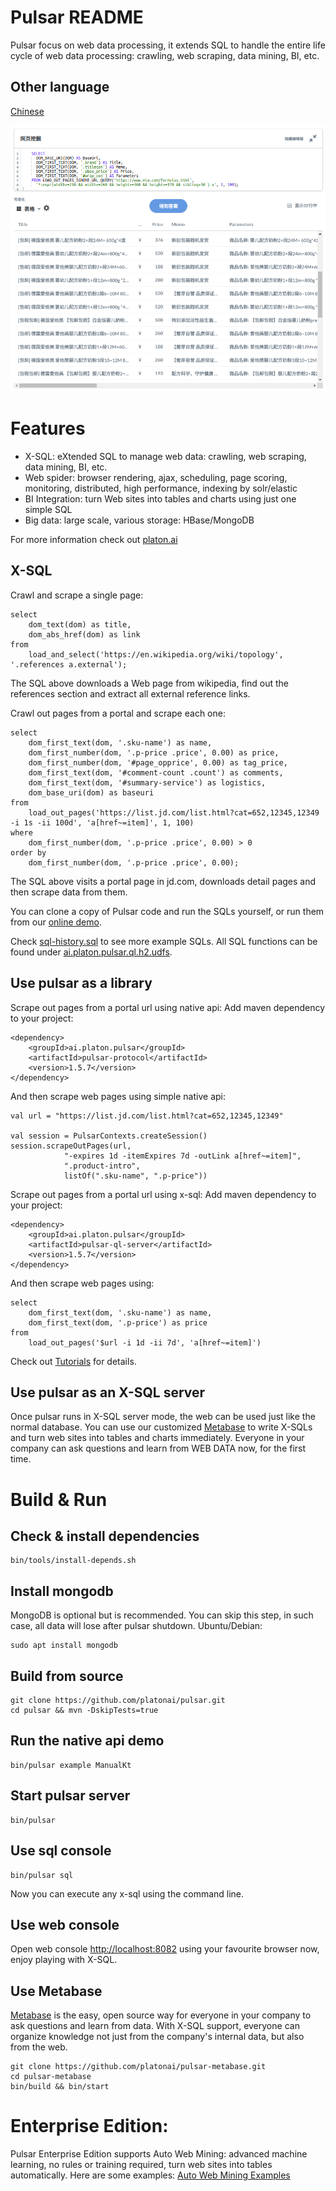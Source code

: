 Pulsar README
===================
Pulsar focus on web data processing, it extends SQL to handle the entire life cycle of web data processing:
crawling, web scraping, data mining, BI, etc.

## Other language
[Chinese](README.zh.md)

![product-screenshot](docs/images/pulsar-product-screenshot-1.png)

# Features
- X-SQL: eXtended SQL to manage web data: crawling, web scraping, data mining, BI, etc.
- Web spider: browser rendering, ajax, scheduling, page scoring, monitoring, distributed, high performance, indexing by solr/elastic
- BI Integration: turn Web sites into tables and charts using just one simple SQL
- Big data: large scale, various storage: HBase/MongoDB

For more information check out [platon.ai](https://platon.ai)

## X-SQL
Crawl and scrape a single page:

    select
        dom_text(dom) as title,
        dom_abs_href(dom) as link
    from
        load_and_select('https://en.wikipedia.org/wiki/topology', '.references a.external');

The SQL above downloads a Web page from wikipedia, find out the references section and extract all external reference links.

Crawl out pages from a portal and scrape each one:

    select
        dom_first_text(dom, '.sku-name') as name,
        dom_first_number(dom, '.p-price .price', 0.00) as price,
        dom_first_number(dom, '#page_opprice', 0.00) as tag_price,
        dom_first_text(dom, '#comment-count .count') as comments,
        dom_first_text(dom, '#summary-service') as logistics,
        dom_base_uri(dom) as baseuri
    from
        load_out_pages('https://list.jd.com/list.html?cat=652,12345,12349 -i 1s -ii 100d', 'a[href~=item]', 1, 100)
    where
        dom_first_number(dom, '.p-price .price', 0.00) > 0
    order by
        dom_first_number(dom, '.p-price .price', 0.00);

The SQL above visits a portal page in jd.com, downloads detail pages and then scrape data from them.

You can clone a copy of Pulsar code and run the SQLs yourself, or run them from our [online demo](http://bi.platonic.fun/).

Check [sql-history.sql](sql-history.sql) to see more example SQLs. All SQL functions can be found under [ai.platon.pulsar.ql.h2.udfs](pulsar-ql-server/src/main/kotlin/ai/platon/pulsar/ql/h2/udfs).

## Use pulsar as a library
Scrape out pages from a portal url using native api:
Add maven dependency to your project:

    <dependency>
        <groupId>ai.platon.pulsar</groupId>
        <artifactId>pulsar-protocol</artifactId>
        <version>1.5.7</version>
    </dependency>

And then scrape web pages using simple native api:

    val url = "https://list.jd.com/list.html?cat=652,12345,12349"

    val session = PulsarContexts.createSession()
    session.scrapeOutPages(url,
                "-expires 1d -itemExpires 7d -outLink a[href~=item]",
                ".product-intro",
                listOf(".sku-name", ".p-price"))

Scrape out pages from a portal url using x-sql:
Add maven dependency to your project:

    <dependency>
        <groupId>ai.platon.pulsar</groupId>
        <artifactId>pulsar-ql-server</artifactId>
        <version>1.5.7</version>
    </dependency>

And then scrape web pages using:

    select
        dom_first_text(dom, '.sku-name') as name,
        dom_first_text(dom, '.p-price') as price
    from
        load_out_pages('$url -i 1d -ii 7d', 'a[href~=item]')

Check out [Tutorials](https://github.com/platonai/pulsar-tutorials) for details.

## Use pulsar as an X-SQL server
Once pulsar runs in X-SQL server mode, the web can be used just like the normal database.
You can use our customized [Metabase](https://github.com/platonai/metabase) to write X-SQLs and turn web sites into tables and 
charts immediately. Everyone in your company can ask questions and learn from WEB DATA now, for the first time.

# Build & Run
## Check & install dependencies

    bin/tools/install-depends.sh

## Install mongodb
MongoDB is optional but is recommended. You can skip this step, in such case, all data will lose after pulsar shutdown.
Ubuntu/Debian:

    sudo apt install mongodb

## Build from source

    git clone https://github.com/platonai/pulsar.git
    cd pulsar && mvn -DskipTests=true

## Run the native api demo

    bin/pulsar example ManualKt

## Start pulsar server

    bin/pulsar

## Use sql console

    bin/pulsar sql
    
Now you can execute any x-sql using the command line. 
    
## Use web console
Open web console [http://localhost:8082](http://localhost:8082) using your favourite browser now, enjoy playing with X-SQL.

## Use Metabase
[Metabase](https://github.com/platonai/metabase) is the easy, open source way for everyone in your company to ask questions and learn from data.
With X-SQL support, everyone can organize knowledge not just from the company's internal data, but also
from the web.

    git clone https://github.com/platonai/pulsar-metabase.git
    cd pulsar-metabase
    bin/build && bin/start

# Enterprise Edition:

Pulsar Enterprise Edition supports Auto Web Mining: advanced machine learning, no rules or training required,
turn web sites into tables automatically. Here are some examples: [Auto Web Mining Examples](http://bi.platonic.fun/)
